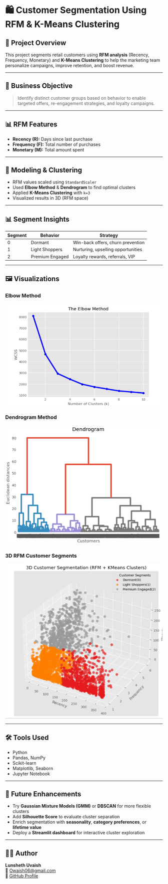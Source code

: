# 🛍️ Customer Segmentation Using RFM & K-Means Clustering

## 📌 Project Overview

This project segments retail customers using **RFM analysis** (Recency, Frequency, Monetary) and **K-Means Clustering** to help the marketing team personalize campaigns, improve retention, and boost revenue.

---

## 🎯 Business Objective

> Identify distinct customer groups based on behavior to enable targeted offers, re-engagement strategies, and loyalty campaigns.

---

## 📊 RFM Features

- **Recency (R):** Days since last purchase
- **Frequency (F):** Total number of purchases
- **Monetary (M):** Total amount spent

---

## 🤖 Modeling & Clustering

- RFM values scaled using `StandardScaler`
- Used **Elbow Method** & **Dendrogram** to find optimal clusters
- Applied **K-Means Clustering** with `k=3`
- Visualized results in 3D (RFM space)

---

## 📊 Segment Insights

| Segment | Behavior            | Strategy                            |
|---------|---------------------|-------------------------------------|
| 0       | Dormant             | Win-back offers, churn prevention   |
| 1       | Light Shoppers      | Nurturing, upselling opportunities  |
| 2       | Premium Engaged     | Loyalty rewards, referrals, VIP     |

---

## 🖼️ Visualizations

### Elbow Method  
![Elbow Plot](elbow.png)

### Dendrogram Method
![Dendrogram Plot](dendrogram.png)

### 3D RFM Customer Segments  
![3D Cluster Plot](3d_cluster_plot.png)

---


## 🛠️ Tools Used

- Python
- Pandas, NumPy
- Scikit-learn
- Matplotlib, Seaborn
- Jupyter Notebook

---

## 🚀 Future Enhancements

- Try **Gaussian Mixture Models (GMM)** or **DBSCAN** for more flexible clusters 
- Add **Silhouette Score** to evaluate cluster separation
- Enrich segmentation with **seasonality**, **category preferences**, or **lifetime value**
- Deploy a **Streamlit dashboard** for interactive cluster exploration

---

## 👨‍💻 Author

**Lunsheth Uvaish**  
📧 Owaish06@gmail.com  
🔗 [GitHub Profile](https://github.com/UvaishLunsheth)

